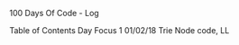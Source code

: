 100 Days Of Code - Log

Table of Contents
Day              Focus
1 01/02/18       Trie Node code, LL

